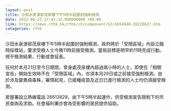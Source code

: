 ```yaml
---
layout: post
title: 沙田水泉澳邨茂泉樓下午5時半起圍封強制檢測
date: 2022-06-27 17:41:32.000000000 +08:00
link: https://news.rthk.hk/rthk/ch/component/k2/1654940-20220627.htm
categories: rthk
---
```


沙田水泉澳邨茂泉樓下午5時半起圍封強制檢測，政府將於「受限區域」內設立臨時採樣站，要求受檢人士今晚11時前接受檢測。當局目標是明早約11時完成行動。視乎檢測結果，行動或會延長。

任何於本月21日至今日期間，曾身處茂泉樓內超過兩小時的人士，即使在「相關宣告」開始生效時不在「受限區域」內，亦須本月29日或之前接受強制檢測。由於涉及變異病毒株，審慎起見，已接種疫苗及近日已進行檢測的人士均仍須接受檢測。

房屋署設立熱線電話 26613828，由下午5時半起運作，供受檢測宣告限制下的市民查詢及求助。社會福利署亦會為受影響的居民提供協助。
